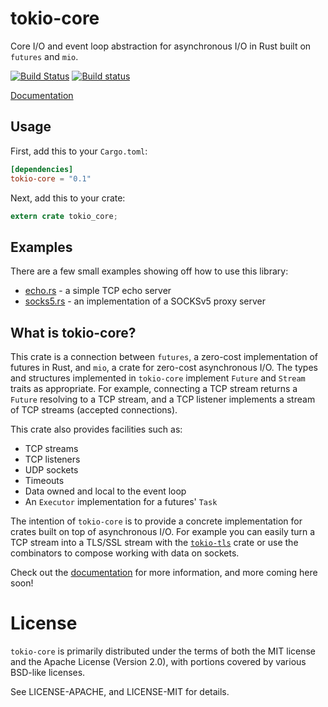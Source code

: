 # tokio-core

Core I/O and event loop abstraction for asynchronous I/O in Rust built on
`futures` and `mio`.

[![Build Status](https://travis-ci.org/tokio-rs/tokio-core.svg?branch=master)](https://travis-ci.org/tokio-rs/tokio-core)
[![Build status](https://ci.appveyor.com/api/projects/status/caxmxbg8181kk9mq/branch/master?svg=true)](https://ci.appveyor.com/project/carllerche/tokio-core)

[Documentation](https://tokio-rs.github.io/tokio-core)

## Usage

First, add this to your `Cargo.toml`:

```toml
[dependencies]
tokio-core = "0.1"
```

Next, add this to your crate:

```rust
extern crate tokio_core;
```

## Examples

There are a few small examples showing off how to use this library:

* [echo.rs] - a simple TCP echo server
* [socks5.rs] - an implementation of a SOCKSv5 proxy server

[echo.rs]: https://github.com/tokio-rs/tokio-core/blob/master/examples/echo.rs
[socks5.rs]: https://github.com/tokio-rs/tokio-socks5/blob/master/src/main.rs

## What is tokio-core?

This crate is a connection between `futures`, a zero-cost implementation of futures in
Rust, and `mio`, a crate for zero-cost asynchronous I/O. The types and
structures implemented in `tokio-core` implement `Future` and `Stream` traits
as appropriate. For example, connecting a TCP stream returns a `Future`
resolving to a TCP stream, and a TCP listener implements a stream of TCP
streams (accepted connections).

This crate also provides facilities such as:

* TCP streams
* TCP listeners
* UDP sockets
* Timeouts
* Data owned and local to the event loop
* An `Executor` implementation for a futures' `Task`

The intention of `tokio-core` is to provide a concrete implementation for crates
built on top of asynchronous I/O. For example you can easily turn a TCP stream
into a TLS/SSL stream with the [`tokio-tls`] crate or use the combinators to
compose working with data on sockets.

[`tokio-tls`]: https://tokio-rs.github.io/tokio-tls

Check out the [documentation] for more information, and more coming here soon!

[documentation]: https://tokio-rs.github.io/tokio-core

# License

`tokio-core` is primarily distributed under the terms of both the MIT license
and the Apache License (Version 2.0), with portions covered by various BSD-like
licenses.

See LICENSE-APACHE, and LICENSE-MIT for details.
